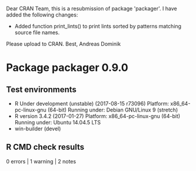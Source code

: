 Dear CRAN Team,
this is a resubmission of package 'packager'. I have added the following changes:
* Added function print\_lints() to print lints sorted by patterns
  matching source file names.


Please upload to CRAN.
Best, Andreas Dominik

# Package packager 0.9.0
## Test  environments 
- R Under development (unstable) (2017-08-15 r73096)
  Platform: x86_64-pc-linux-gnu (64-bit)
  Running under: Debian GNU/Linux 9 (stretch)
- R version 3.4.2 (2017-01-27)
  Platform: x86_64-pc-linux-gnu (64-bit)
  Running under: Ubuntu 14.04.5 LTS
- win-builder (devel)

## R CMD check results
0 errors | 1 warning  | 2 notes
